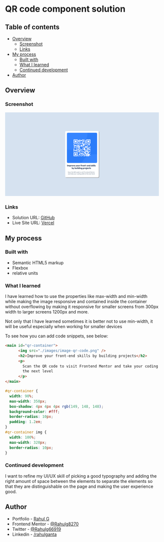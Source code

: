 # QR code component solution

## Table of contents

- [Overview](#overview)
  - [Screenshot](#screenshot)
  - [Links](#links)
- [My process](#my-process)
  - [Built with](#built-with)
  - [What I learned](#what-i-learned)
  - [Continued development](#continued-development)
- [Author](#author)



## Overview

### Screenshot

![](./images/QR-component-solution.png)


### Links

- Solution URL: [GitHub](https://github.com/Rahulg8270/QR-Component)
- Live Site URL: [Vercel](https://qr-component-blond.vercel.app/)

## My process

### Built with

- Semantic HTML5 markup
- Flexbox
- relative units


### What I learned

I have learned how to use the properties like max-width and min-width while making the image responsive and contained inside the container without overflowing by making it responsive for smaller screens from 300px width to larger screens 1200px and more.

Not only that I have learned sometimes it is better not to use min-width, it will be useful especially when working for smaller devices

To see how you can add code snippets, see below:

```html
<main id="qr-container">
      <img src="./images/image-qr-code.png" />
      <h2>Improve your front-end skills by building projects</h2>
      <p>
        Scan the QR code to visit Frontend Mentor and take your coding skills to
        the next level
      </p>
</main>
```
```css
#qr-container {
  width: 90%;
  max-width: 350px;
  box-shadow: 4px 4px 4px rgb(149, 148, 148);
  background-color: #fff;
  border-radius: 10px;
  padding: 1.2em;
}
#qr-container img {
  width: 100%;
  max-width: 320px;
  border-radius: 10px;
}
```

### Continued development

I want to refine my UI/UX skill of picking a good typography and adding the right amount of space between the elements to separate the elements so that they are distinguishable on the page and making the user experience good.


## Author

- Portfolio - [Rahul G](https://www.crio.do/learn/portfolio/rahul-g8270/?edit=true)
- Frontend Mentor - [@Rahulg8270](https://www.frontendmentor.io/profile/Rahulg8270)
- Twitter - [@Rahulg66919](https://x.com/Rahulg66919)
- Linkedin - [/rahulganta](https://www.linkedin.com/in/rahulganta/)



